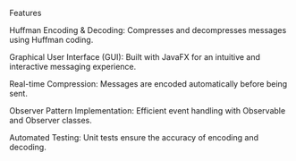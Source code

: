 Features

Huffman Encoding & Decoding: Compresses and decompresses messages using Huffman coding.

Graphical User Interface (GUI): Built with JavaFX for an intuitive and interactive messaging experience.

Real-time Compression: Messages are encoded automatically before being sent.

Observer Pattern Implementation: Efficient event handling with Observable and Observer classes.

Automated Testing: Unit tests ensure the accuracy of encoding and decoding.


